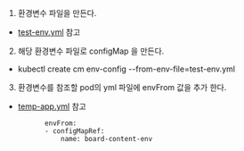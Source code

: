 1. 환경변수 파일을 만든다.
  - [test-env.yml](./test-env.yml) 참고
2. 해당 환경변수 파일로 configMap 을 만든다.
  - kubectl create cm env-config --from-env-file=test-env.yml
3. 환경변수를 참조할 pod의 yml 파일에 envFrom 값을 추가 한다.
  - [temp-app.yml](./temp-app.yml) 참고
  ```
            envFrom:
            - configMapRef:
                name: board-content-env
  ```
